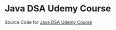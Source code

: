 # Java DSA Udemy Course

Source Code for [Java DSA Udemy Course](https://www.udemy.com/course/java-data-structures-and-algorithms-masterclass/)